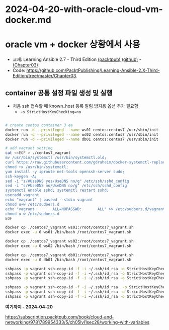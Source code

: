 # 2024-04-20-with-oracle-cloud-vm-docker.md

# oracle vm + docker 상황에서 사용

* 교재: Learning Ansible 2.7 - Third Edition [(packtpub)](https://www.packtpub.com/product/learning-ansible-27-third-edition/9781789954333) [(github)](https://github.com/PacktPublishing/Learning-Ansible-2.X-Third-Edition) - [(Chapter03)](https://subscription.packtpub.com/book/cloud-and-networking/9781789954333/5/ch05lvl1sec27/working-with-inventory-files)
* Code: https://github.com/PacktPublishing/Learning-Ansible-2.X-Third-Edition/tree/master/Chapter03.

## container 공통 설정 파일 생성 및 실행

* 처음 ssh 접속할 때 known_host 등록 알림 방지용 옵션 추가 필요함
  * `-o StrictHostKeyChecking=no`


```bash

# create centos container 3 ea 
docker run -d --privileged --name ws01 centos:centos7 /usr/sbin/init
docker run -d --privileged --name ws02 centos:centos7 /usr/sbin/init
docker run -d --privileged --name db01 centos:centos7 /usr/sbin/init

# add vagrant setting 
cat <<EOF > ./centos7_vagrant
mv /usr/bin/systemctl /usr/bin/systemctl.old;
curl https://raw.githubusercontent.com/gdraheim/docker-systemctl-replacement/master/files/docker/systemctl.py > /usr/bin/systemctl;
chmod +x /usr/bin/systemctl;
yum install -y iproute net-tools openssh-server sudo;
ssh-keygen -A;
sed -i "s/#UseDNS yes/UseDNS no/g" /etc/ssh/sshd_config
sed -i "s/#UseDNS no/UseDNS no/g" /etc/ssh/sshd_config
systemctl enable sshd; systemctl restart sshd;
useradd vagrant
echo "vagrant" | passwd --stdin vagrant
chmod u+w /etc/sudoers.d
echo "vagrant        ALL=NOPASSWD:       ALL" >> /etc/sudoers.d/vagrant
chmod u-w /etc/sudoers.d
EOF

docker cp ./centos7_vagrant ws01:/root/centos7_vagrant.sh
docker exec -u 0 ws01 /bin/bash /root/centos7_vagrant.sh

docker cp ./centos7_vagrant ws02:/root/centos7_vagrant.sh
docker exec -u 0 ws02 /bin/bash /root/centos7_vagrant.sh

docker cp ./centos7_vagrant db01:/root/centos7_vagrant.sh
docker exec -u 0 db01 /bin/bash /root/centos7_vagrant.sh

sshpass -p vagrant ssh-copy-id -f -i ~/.ssh/id_rsa -o StrictHostKeyChecking=no vagrant@ws01.fale.io
sshpass -p vagrant ssh-copy-id -f -i ~/.ssh/id_rsa -o StrictHostKeyChecking=no vagrant@ws02.fale.io
sshpass -p vagrant ssh-copy-id -f -i ~/.ssh/id_rsa -o StrictHostKeyChecking=no vagrant@db01.fale.io

sshpass -p vagrant ssh-copy-id -f -i ~/.ssh/id_rsa  -o StrictHostKeyChecking=no vagrant@`docker inspect -f "{{ .NetworkSettings.IPAddress }}" ws01`
sshpass -p vagrant ssh-copy-id -f -i ~/.ssh/id_rsa -o StrictHostKeyChecking=no vagrant@`docker inspect -f "{{ .NetworkSettings.IPAddress }}" ws02`
sshpass -p vagrant ssh-copy-id -f -i ~/.ssh/id_rsa -o StrictHostKeyChecking=no vagrant@`docker inspect -f "{{ .NetworkSettings.IPAddress }}" db01`
```








**여기까지 - 2024-04-20**

https://subscription.packtpub.com/book/cloud-and-networking/9781789954333/5/ch05lvl1sec28/working-with-variables
